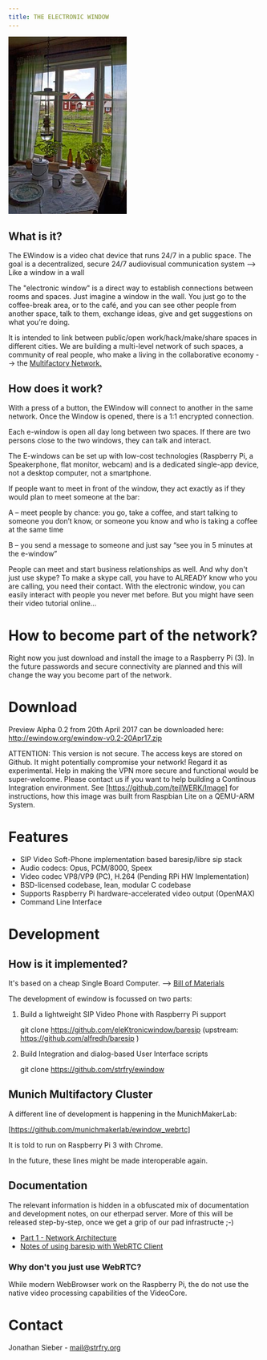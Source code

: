 ```yaml
---
title: THE ELECTRONIC WINDOW
---
```



![the typical CASE di RINGHIERA, in North Italy. Every window is one in front of the other one and interaction is much more than in a flat.](Hackpad-D-export-09Dec2016_files/multifactory.jpg)

## What is it?


The EWindow is a video chat device that runs 24/7 in a public space.
The goal is a decentralized, secure 24/7 audiovisual communication system --> Like a window in a wall

The "electronic window" is a direct way to establish connections between rooms and spaces. 
Just imagine a window in the wall. You just go to the coffee-break area, or to the café, and you can see other people from another space, talk to them, exchange ideas, give and get suggestions on what you’re doing. 

It is intended to link between public/open work/hack/make/share spaces in different cities. We are building a multi-level network of such spaces, a community of real people, who make a living in the collaborative economy --> the [Multifactory Network.](MultiFactory.md)


## How does it work?

With a press of a button, the EWindow will connect to another in the same network.
Once the Window is opened, there is a 1:1 encrypted connection.

Each e-window is open all day long between two spaces. If there are two persons close to the two windows, they can talk and interact.

The E-windows can be set up with low-cost technologies (Raspberry Pi, a Speakerphone, flat monitor, webcam) and is a dedicated single-app device, not a desktop computer, not a smartphone.

If people want to meet in front of the window, they act exactly as if they would plan to meet someone at the bar:

A – meet people by chance: you go, take a coffee, and start talking to someone you don’t know, or someone you know and who is taking a coffee at the same time

B – you send a message to someone and just say “see you in 5 minutes at the e-window”

People can meet and start business relationships as well. And why don't just use skype? To make a skype call, you have to ALREADY know who you are calling, you need their contact. With the electronic window, you can easily interact with people you never met before. But you might have seen their video tutorial online...



# How to become part of the network?

Right now you just download and install the image to a Raspberry Pi (3).
In the future passwords and secure connectivity are planned and this will change the way you become part of the network.



Download  
========

Preview Alpha 0.2 from 20th April 2017 can be downloaded here:
http://ewindow.org/ewindow-v0.2-20Apr17.zip

ATTENTION: This version is not secure. The access keys are stored on Github. It might potentially compromise your network!
Regard it as experimental.
Help in making the VPN more secure and functional would be super-welcome.
Please contact us if you want to help building a Continous Integration environment. 
See [https://github.com/teilWERK/Image] for instructions, how this image was built from Raspbian Lite on a QEMU-ARM System.

# Features

- SIP Video Soft-Phone implementation based baresip/libre sip stack
- Audio codecs: Opus, PCM/8000, Speex
- Video codec VP8/VP9 (PC), H.264 (Pending RPi HW Implementation)
- BSD-licensed codebase, lean, modular C codebase
- Supports Raspberry Pi hardware-accelerated video output (OpenMAX)
- Command Line Interface


Development  
===========

## How is it implemented?

It's based on a cheap Single Board Computer. --> [Bill of Materials](manual/EWindow-BOM.md)

The development of ewindow is focussed on two parts:

1) Build a lightweight SIP Video Phone with Raspberry Pi support

    git clone https://github.com/eleKtronicwindow/baresip
    (upstream: https://github.com/alfredh/baresip )

2) Build Integration and dialog-based User Interface scripts

    git clone https://github.com/strfry/ewindow

## Munich Multifactory Cluster

A different line of development is happening in the MunichMakerLab:

[https://github.com/munichmakerlab/ewindow_webrtc]

It is told to run on Raspberry Pi 3 with Chrome.

In the future, these lines might be made interoperable again.

## Documentation

The relevant information is hidden in a obfuscated mix of documentation and development notes, on our etherpad server.
More of this will be released step-by-step, once we get a grip of our pad infrastructe ;-)

- [Part 1 - Network Architecture](manual/EWindow-1.md)
- [Notes of using baresip with WebRTC Client](devlog/EWindow-7-WebRTC.md)

### Why don't you just use WebRTC?

While modern WebBrowser work on the Raspberry Pi, the do not use the native video processing capabilities of the VideoCore.



Contact
=======

Jonathan Sieber - mail@strfry.org
